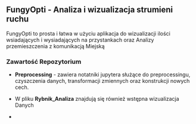 ﻿## FungyOpti -  Analiza i wizualizacja strumieni ruchu

FungyOpti to prosta i łatwa w użyciu aplikacja do wizualizacji 
ilości wsiadających i wysiadających na przystankach oraz Analizy przemieszczenia z komunikacją Miejską

### Zawartość Repozytorium
+ **Preprocessing** - zawiera notatniki jupytera służące do preprocessingu,
	czyszczenia danych, transformacji zmiennych oraz konstrukcji nowych cech. 

+ W pliku **Rybnik_Analiza** znajdują się również wstępna wizualizacja Danych
+ 


